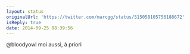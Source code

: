 ```yaml
---
layout: status
originalUrl: 'https://twitter.com/marcgg/status/515058105756188672'
isReply: true
date: 2014-09-25 08:39:56
---
```


@bloodyowl moi aussi, à priori
